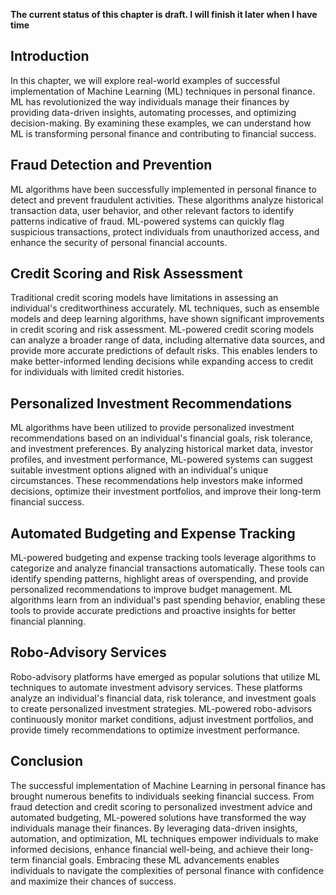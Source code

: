 **The current status of this chapter is draft. I will finish it later when I have time**

Introduction
------------

In this chapter, we will explore real-world examples of successful implementation of Machine Learning (ML) techniques in personal finance. ML has revolutionized the way individuals manage their finances by providing data-driven insights, automating processes, and optimizing decision-making. By examining these examples, we can understand how ML is transforming personal finance and contributing to financial success.

Fraud Detection and Prevention
------------------------------

ML algorithms have been successfully implemented in personal finance to detect and prevent fraudulent activities. These algorithms analyze historical transaction data, user behavior, and other relevant factors to identify patterns indicative of fraud. ML-powered systems can quickly flag suspicious transactions, protect individuals from unauthorized access, and enhance the security of personal financial accounts.

Credit Scoring and Risk Assessment
----------------------------------

Traditional credit scoring models have limitations in assessing an individual's creditworthiness accurately. ML techniques, such as ensemble models and deep learning algorithms, have shown significant improvements in credit scoring and risk assessment. ML-powered credit scoring models can analyze a broader range of data, including alternative data sources, and provide more accurate predictions of default risks. This enables lenders to make better-informed lending decisions while expanding access to credit for individuals with limited credit histories.

Personalized Investment Recommendations
---------------------------------------

ML algorithms have been utilized to provide personalized investment recommendations based on an individual's financial goals, risk tolerance, and investment preferences. By analyzing historical market data, investor profiles, and investment performance, ML-powered systems can suggest suitable investment options aligned with an individual's unique circumstances. These recommendations help investors make informed decisions, optimize their investment portfolios, and improve their long-term financial success.

Automated Budgeting and Expense Tracking
----------------------------------------

ML-powered budgeting and expense tracking tools leverage algorithms to categorize and analyze financial transactions automatically. These tools can identify spending patterns, highlight areas of overspending, and provide personalized recommendations to improve budget management. ML algorithms learn from an individual's past spending behavior, enabling these tools to provide accurate predictions and proactive insights for better financial planning.

Robo-Advisory Services
----------------------

Robo-advisory platforms have emerged as popular solutions that utilize ML techniques to automate investment advisory services. These platforms analyze an individual's financial data, risk tolerance, and investment goals to create personalized investment strategies. ML-powered robo-advisors continuously monitor market conditions, adjust investment portfolios, and provide timely recommendations to optimize investment performance.

Conclusion
----------

The successful implementation of Machine Learning in personal finance has brought numerous benefits to individuals seeking financial success. From fraud detection and credit scoring to personalized investment advice and automated budgeting, ML-powered solutions have transformed the way individuals manage their finances. By leveraging data-driven insights, automation, and optimization, ML techniques empower individuals to make informed decisions, enhance financial well-being, and achieve their long-term financial goals. Embracing these ML advancements enables individuals to navigate the complexities of personal finance with confidence and maximize their chances of success.

